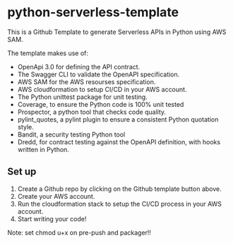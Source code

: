 # python-serverless-template

This is a Github Template to generate Serverless APIs in Python using AWS SAM. 

The template makes use of:

- OpenApi 3.0 for defining the API contract.
- The Swagger CLI to validate the OpenAPI specification.
- AWS SAM for the AWS resourses specification.
- AWS cloudformation to setup CI/CD in your AWS account.
- The Python unittest package for unit testing.
- Coverage, to ensure the Python code is 100% unit tested
- Prospector, a python tool that checks code quality.
- pylint_quotes, a pylint plugin to ensure a consistent Python quotation style.
- Bandit, a security testing Python tool
- Dredd, for contract testing against the OpenAPI definition, with hooks written in Python.


## Set up

1. Create a Github repo by clicking on the Github template button above.
2. Create your AWS account.
3. Run the cloudformation stack to setup the CI/CD process in your AWS account.
4. Start writing your code!





Note: set chmod u+x on pre-push and packager!!
